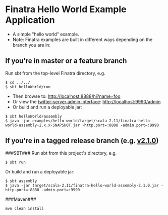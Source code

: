 # Finatra Hello World Example Application

* A simple "hello world" example.
* Note: Finatra examples are built in different ways depending on the branch you are in:

If you're in master or a feature branch
----------------------------------------------------------
Run sbt from the top-level Finatra directory, e.g.
```
$ cd ../../
$ sbt helloWorld/run
```
* Then browse to: [http://localhost:8888/hi?name=foo](http://localhost:8888/hi?name=foo)
* Or view the [twitter-server admin interface](https://twitter.github.io/twitter-server/Features.html#http-admin-interface): [http://localhost:9990/admin](http://localhost:9990/admin)
* Or build and run a deployable jar:
```
$ sbt helloWorld/assembly
$ java -jar examples/hello-world/target/scala-2.11/finatra-hello-world-assembly-2.x.x-SNAPSHOT.jar -http.port=:8888 -admin.port=:9990
```

If you're in a tagged release branch (e.g. [v2.1.0](https://github.com/twitter/finatra/tree/v2.1.0))
----------------------------------------------------------
###SBT###
Run sbt from this project's directory, e.g.
```
$ sbt run
```
Or build and run a deployable jar:
```
$ sbt assembly
$ java -jar target/scala-2.11/finatra-hello-world-assembly-2.1.0.jar -http.port=:8888 -admin.port=:9990
```

###Maven###
```
mvn clean install
```
